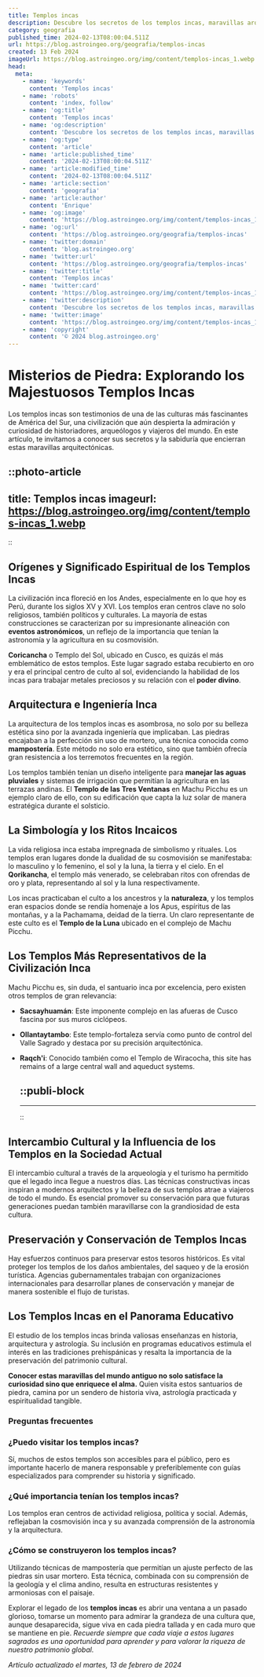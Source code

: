 ```yaml
---
title: Templos incas
description: Descubre los secretos de los templos incas, maravillas arquitectónicas llenas de historia y misticismo. Explora su legado con nosotros.
category: geografia
published_time: 2024-02-13T08:00:04.511Z
url: https://blog.astroingeo.org/geografia/templos-incas
created: 13 Feb 2024
imageUrl: https://blog.astroingeo.org/img/content/templos-incas_1.webp
head:
  meta:
    - name: 'keywords'
      content: 'Templos incas'
    - name: 'robots'
      content: 'index, follow'
    - name: 'og:title'
      content: 'Templos incas'
    - name: 'og:description'
      content: 'Descubre los secretos de los templos incas, maravillas arquitectónicas llenas de historia y misticismo. Explora su legado con nosotros.'
    - name: 'og:type'
      content: 'article'
    - name: 'article:published_time'
      content: '2024-02-13T08:00:04.511Z'
    - name: 'article:modified_time'
      content: '2024-02-13T08:00:04.511Z'
    - name: 'article:section'
      content: 'geografia'
    - name: 'article:author'
      content: 'Enrique'
    - name: 'og:image'
      content: 'https://blog.astroingeo.org/img/content/templos-incas_1.webp'
    - name: 'og:url'
      content: 'https://blog.astroingeo.org/geografia/templos-incas'
    - name: 'twitter:domain'
      content: 'blog.astroingeo.org'
    - name: 'twitter:url'
      content: 'https://blog.astroingeo.org/geografia/templos-incas'
    - name: 'twitter:title'
      content: 'Templos incas'
    - name: 'twitter:card'
      content: 'https://blog.astroingeo.org/img/content/templos-incas_1.webp'
    - name: 'twitter:description'
      content: 'Descubre los secretos de los templos incas, maravillas arquitectónicas llenas de historia y misticismo. Explora su legado con nosotros.'
    - name: 'twitter:image'
      content: 'https://blog.astroingeo.org/img/content/templos-incas_1.webp'
    - name: 'copyright'
      content: '© 2024 blog.astroingeo.org'
---
```

# Misterios de Piedra: Explorando los Majestuosos Templos Incas

Los templos incas son testimonios de una de las culturas más fascinantes de América del Sur, una civilización que aún despierta la admiración y curiosidad de historiadores, arqueólogos y viajeros del mundo. En este artículo, te invitamos a conocer sus secretos y la sabiduría que encierran estas maravillas arquitectónicas.


::photo-article
---
title: Templos incas
imageurl: https://blog.astroingeo.org/img/content/templos-incas_1.webp
---
::


## Orígenes y Significado Espiritual de los Templos Incas

La civilización inca floreció en los Andes, especialmente en lo que hoy es Perú, durante los siglos XV y XVI. Los templos eran centros clave no solo religiosos, también políticos y culturales. La mayoría de estas construcciones se caracterizan por su impresionante alineación con **eventos astronómicos**, un reflejo de la importancia que tenían la astronomía y la agricultura en su cosmovisión.

**Coricancha** o Templo del Sol, ubicado en Cusco, es quizás el más emblemático de estos templos. Este lugar sagrado estaba recubierto en oro y era el principal centro de culto al sol, evidenciando la habilidad de los incas para trabajar metales preciosos y su relación con el **poder divino**.

## Arquitectura e Ingeniería Inca

La arquitectura de los templos incas es asombrosa, no solo por su belleza estética sino por la avanzada ingeniería que implicaban. Las piedras encajaban a la perfección sin uso de mortero, una técnica conocida como **mampostería**. Este método no solo era estético, sino que también ofrecía gran resistencia a los terremotos frecuentes en la región. 

Los templos también tenían un diseño inteligente para **manejar las aguas pluviales** y sistemas de irrigación que permitían la agricultura en las terrazas andinas. El **Templo de las Tres Ventanas** en Machu Picchu es un ejemplo claro de ello, con su edificación que capta la luz solar de manera estratégica durante el solsticio.

## La Simbología y los Ritos Incaicos

La vida religiosa inca estaba impregnada de simbolismo y rituales. Los templos eran lugares donde la dualidad de su cosmovisión se manifestaba: lo masculino y lo femenino, el sol y la luna, la tierra y el cielo. En el **Qorikancha**, el templo más venerado, se celebraban ritos con ofrendas de oro y plata, representando al sol y la luna respectivamente.

Los incas practicaban el culto a los ancestros y la **naturaleza**, y los templos eran espacios donde se rendía homenaje a los Apus, espíritus de las montañas, y a la Pachamama, deidad de la tierra. Un claro representante de este culto es el **Templo de la Luna** ubicado en el complejo de Machu Picchu.

## Los Templos Más Representativos de la Civilización Inca

Machu Picchu es, sin duda, el santuario inca por excelencia, pero existen otros templos de gran relevancia:

- **Sacsayhuamán**: Este imponente complejo en las afueras de Cusco fascina por sus muros ciclópeos.
- **Ollantaytambo**: Este templo-fortaleza servía como punto de control del Valle Sagrado y destaca por su precisión arquitectónica.
- **Raqch'i**: Conocido también como el Templo de Wiracocha, this site has remains of a large central wall and aqueduct systems.
  

  ::publi-block
  ---
  ---
  ::
  
  
## Intercambio Cultural y la Influencia de los Templos en la Sociedad Actual

El intercambio cultural a través de la arqueología y el turismo ha permitido que el legado inca llegue a nuestros días. Las técnicas constructivas incas inspiran a modernos arquitectos y la belleza de sus templos atrae a viajeros de todo el mundo. Es esencial promover su conservación para que futuras generaciones puedan también maravillarse con la grandiosidad de esta cultura.

## Preservación y Conservación de Templos Incas

Hay esfuerzos continuos para preservar estos tesoros históricos. Es vital proteger los templos de los daños ambientales, del saqueo y de la erosión turística. Agencias gubernamentales trabajan con organizaciones internacionales para desarrollar planes de conservación y manejar de manera sostenible el flujo de turistas.

## Los Templos Incas en el Panorama Educativo

El estudio de los templos incas brinda valiosas enseñanzas en historia, arquitectura y astrología. Su inclusión en programas educativos estimula el interés en las tradiciones prehispánicas y resalta la importancia de la preservación del patrimonio cultural.

**Conocer estas maravillas del mundo antiguo no solo satisface la curiosidad sino que enriquece el alma.** Quien visita estos santuarios de piedra, camina por un sendero de historia viva, astrología practicada y espiritualidad tangible.

### Preguntas frecuentes

### ¿Puedo visitar los templos incas?
Sí, muchos de estos templos son accesibles para el público, pero es importante hacerlo de manera responsable y preferiblemente con guías especializados para comprender su historia y significado.

### ¿Qué importancia tenían los templos incas?
Los templos eran centros de actividad religiosa, política y social. Además, reflejaban la cosmovisión inca y su avanzada comprensión de la astronomía y la arquitectura.

### ¿Cómo se construyeron los templos incas?
Utilizando técnicas de mampostería que permitían un ajuste perfecto de las piedras sin usar mortero. Esta técnica, combinada con su comprensión de la geología y el clima andino, resulta en estructuras resistentes y armoniosas con el paisaje.

Explorar el legado de los **templos incas** es abrir una ventana a un pasado glorioso, tomarse un momento para admirar la grandeza de una cultura que, aunque desaparecida, sigue viva en cada piedra tallada y en cada muro que se mantiene en pie. *Recuerde siempre que cada viaje a estos lugares sagrados es una oportunidad para aprender y para valorar la riqueza de nuestro patrimonio global.*

_Artículo actualizado el martes, 13 de febrero de 2024_